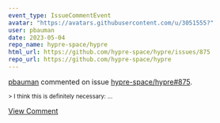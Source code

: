 ```yaml
---
event_type: IssueCommentEvent
avatar: "https://avatars.githubusercontent.com/u/3051555?"
user: pbauman
date: 2023-05-04
repo_name: hypre-space/hypre
html_url: https://github.com/hypre-space/hypre/issues/875
repo_url: https://github.com/hypre-space/hypre
---
```


<a href='https://github.com/pbauman' target='_blank'>pbauman</a> commented on issue <a href='https://github.com/hypre-space/hypre/issues/875' target='_blank'>hypre-space/hypre#875</a>.

<small>> I think this is definitely necessary:...</small>

<a href='https://github.com/hypre-space/hypre/issues/875' target='_blank'>View Comment</a>
